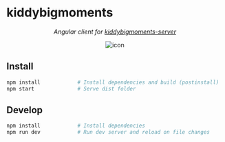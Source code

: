 # kiddybigmoments

<p align="center">
  <i>Angular client for <a href="https://github.com/kiddybigmoments/kiddybigmoments-server">kiddybigmoments-server</a></i>
</p>

<p align="center">
  <img src="https://dzwonsemrish7.cloudfront.net/items/2C0M2U1E0k0m0V411l3l/38319686.png" alt="icon">
</p>

## Install

```sh
npm install            # Install dependencies and build (postinstall)
npm start              # Serve dist folder
```

## Develop

```sh
npm install            # Install dependencies
npm run dev            # Run dev server and reload on file changes
```
